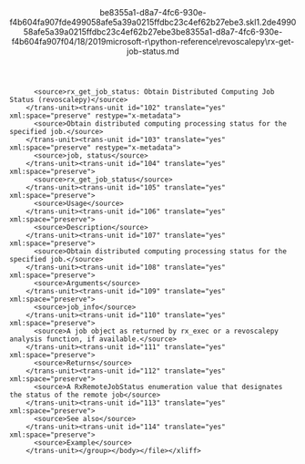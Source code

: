 <?xml version="1.0"?><xliff version="1.2" xmlns="urn:oasis:names:tc:xliff:document:1.2" xmlns:xsi="http://www.w3.org/2001/XMLSchema-instance" xsi:schemaLocation="urn:oasis:names:tc:xliff:document:1.2 xliff-core-1.2-transitional.xsd"><file datatype="xml" original="rx-get-job-status.md" source-language="en-US" target-language="en-US"><header><tool tool-id="mdxliff" tool-name="mdxliff" tool-version="1.0-d1654b2" tool-company="Microsoft" /><xliffext:skl_file_name xmlns:xliffext="urn:microsoft:content:schema:xliffextensions">be8355a1-d8a7-4fc6-930e-f4b604fa907fde499058afe5a39a0215ffdbc23c4ef62b27ebe3.skl</xliffext:skl_file_name><xliffext:version xmlns:xliffext="urn:microsoft:content:schema:xliffextensions">1.2</xliffext:version><xliffext:ms.openlocfilehash xmlns:xliffext="urn:microsoft:content:schema:xliffextensions">de499058afe5a39a0215ffdbc23c4ef62b27ebe3</xliffext:ms.openlocfilehash><xliffext:ms.sourcegitcommit xmlns:xliffext="urn:microsoft:content:schema:xliffextensions">be8355a1-d8a7-4fc6-930e-f4b604fa907f</xliffext:ms.sourcegitcommit><xliffext:ms.lasthandoff xmlns:xliffext="urn:microsoft:content:schema:xliffextensions">04/18/2019</xliffext:ms.lasthandoff><xliffext:ms.openlocfilepath xmlns:xliffext="urn:microsoft:content:schema:xliffextensions">microsoft-r\python-reference\revoscalepy\rx-get-job-status.md</xliffext:ms.openlocfilepath></header><body><group id="content" extype="content"><trans-unit id="101" translate="yes" xml:space="preserve" restype="x-metadata">
          <source>rx_get_job_status: Obtain Distributed Computing Job Status (revoscalepy)</source>
        </trans-unit><trans-unit id="102" translate="yes" xml:space="preserve" restype="x-metadata">
          <source>Obtain distributed computing processing status for the specified job.</source>
        </trans-unit><trans-unit id="103" translate="yes" xml:space="preserve" restype="x-metadata">
          <source>job, status</source>
        </trans-unit><trans-unit id="104" translate="yes" xml:space="preserve">
          <source>rx_get_job_status</source>
        </trans-unit><trans-unit id="105" translate="yes" xml:space="preserve">
          <source>Usage</source>
        </trans-unit><trans-unit id="106" translate="yes" xml:space="preserve">
          <source>Description</source>
        </trans-unit><trans-unit id="107" translate="yes" xml:space="preserve">
          <source>Obtain distributed computing processing status for the specified job.</source>
        </trans-unit><trans-unit id="108" translate="yes" xml:space="preserve">
          <source>Arguments</source>
        </trans-unit><trans-unit id="109" translate="yes" xml:space="preserve">
          <source>job_info</source>
        </trans-unit><trans-unit id="110" translate="yes" xml:space="preserve">
          <source>A job object as returned by rx_exec or a revoscalepy analysis function, if available.</source>
        </trans-unit><trans-unit id="111" translate="yes" xml:space="preserve">
          <source>Returns</source>
        </trans-unit><trans-unit id="112" translate="yes" xml:space="preserve">
          <source>A RxRemoteJobStatus enumeration value that designates the status of the remote job</source>
        </trans-unit><trans-unit id="113" translate="yes" xml:space="preserve">
          <source>See also</source>
        </trans-unit><trans-unit id="114" translate="yes" xml:space="preserve">
          <source>Example</source>
        </trans-unit></group></body></file></xliff>